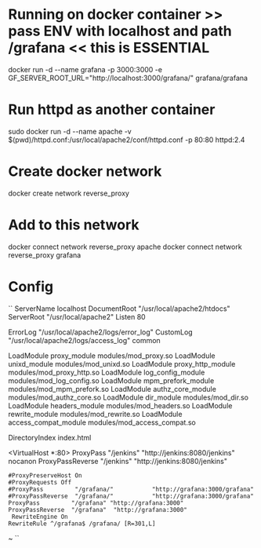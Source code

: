 # Running on docker container >> pass ENV with localhost and path /grafana << this is ESSENTIAL
docker run -d --name grafana -p 3000:3000   -e GF_SERVER_ROOT_URL="http://localhost:3000/grafana/"   grafana/grafana  


# Run httpd as another container
sudo docker run -d --name apache -v $(pwd)/httpd.conf:/usr/local/apache2/conf/httpd.conf  -p 80:80 httpd:2.4  


# Create docker network
docker create network reverse_proxy

# Add to this network
docker connect network reverse_proxy apache
docker connect network reverse_proxy grafana



# Config

``
ServerName localhost
DocumentRoot "/usr/local/apache2/htdocs"
ServerRoot "/usr/local/apache2"
Listen 80

ErrorLog "/usr/local/apache2/logs/error_log"
CustomLog "/usr/local/apache2/logs/access_log" common

LoadModule proxy_module modules/mod_proxy.so
LoadModule unixd_module modules/mod_unixd.so
LoadModule proxy_http_module modules/mod_proxy_http.so
LoadModule log_config_module modules/mod_log_config.so
LoadModule mpm_prefork_module modules/mod_mpm_prefork.so
LoadModule authz_core_module modules/mod_authz_core.so
LoadModule dir_module modules/mod_dir.so
LoadModule headers_module modules/mod_headers.so
LoadModule rewrite_module modules/mod_rewrite.so
LoadModule access_compat_module modules/mod_access_compat.so


<IfModule dir_module>
    DirectoryIndex index.html
</IfModule>

<VirtualHost *:80>
    ProxyPass         "/jenkins" "http://jenkins:8080/jenkins" nocanon
    ProxyPassReverse  "/jenkins"  "http://jenkins:8080/jenkins"


    #ProxyPreserveHost On
    #ProxyRequests Off
    #ProxyPass         "/grafana/"           "http://grafana:3000/grafana"
    #ProxyPassReverse  "/grafana/"           "http://grafana:3000/grafana"
    ProxyPass         "/grafana" "http://grafana:3000"
    ProxyPassReverse  "/grafana"  "http://grafana:3000"
     RewriteEngine On
    RewriteRule ^/grafana$ /grafana/ [R=301,L]
</VirtualHost>
~              
``
